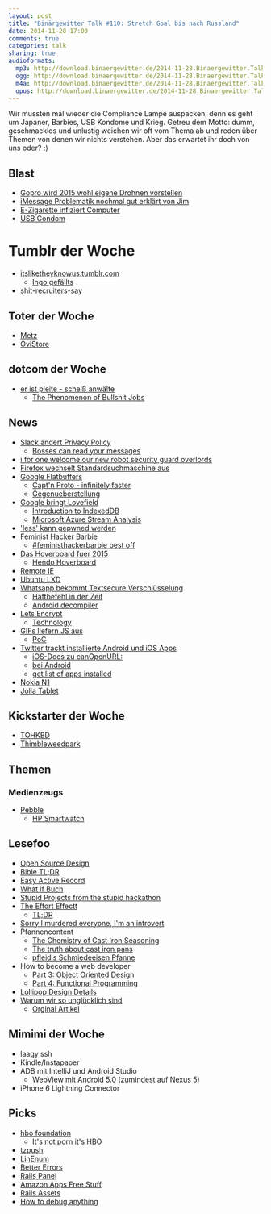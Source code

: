 ```yaml
---
layout: post
title: "Binärgewitter Talk #110: Stretch Goal bis nach Russland"
date: 2014-11-28 17:00
comments: true
categories: talk
sharing: true
audioformats:
  mp3: http://download.binaergewitter.de/2014-11-28.Binaergewitter.Talk.110.mp3
  ogg: http://download.binaergewitter.de/2014-11-28.Binaergewitter.Talk.110.ogg
  m4a: http://download.binaergewitter.de/2014-11-28.Binaergewitter.Talk.110.m4a
  opus: http://download.binaergewitter.de/2014-11-28.Binaergewitter.Talk.110.opus
---
```

Wir mussten mal wieder die Compliance Lampe auspacken, denn es geht um Japaner, Barbies, USB Kondome und Krieg. Getreu dem Motto: dumm, geschmacklos und unlustig weichen wir oft vom Thema ab und reden über Themen von denen wir nichts verstehen. Aber das erwartet ihr doch von uns oder? :) 

## Blast

- [Gopro wird 2015 wohl eigene Drohnen vorstellen]( http://www.theverge.com/2014/11/26/7294627/gopro-planning-to-launch-consumer-drones-2015 )
- [iMessage Problematik nochmal gut erklärt von Jim]( http://blog.binaergewitter.de/2014/11/14/binaergewitter-talk-number-109-abhoeren-made-in-germany#comment-1694538225 )
- [E-Zigarette infiziert Computer]( https://www.yahoo.com/tech/e-cigarette-from-china-infected-mans-computer-with-103466334849.html )
- [USB Condom]( http://www.ibtimes.co.uk/usb-condom-protects-your-device-infections-1462751 )

# Tumblr der Woche

- [itsliketheyknowus.tumblr.com](http://itsliketheyknowus.tumblr.com/ )
    * [Ingo gefällts]( http://itsliketheyknowus.tumblr.com/post/100281393894/oh-yeah-it-hooks-right-into-the-computer-i-just )
- [shit-recruiters-say](http://shit-recruiters-say.tumblr.com/ )

## Toter der Woche

- [Metz](http://www.heise.de/newsticker/meldung/TV-Hersteller-Metz-ist-pleite-2460671.html )
- [OviStore](http://www.heise.de/newsticker/meldung/Opera-uebernimmt-ehemaligen-Nokia-Store-2460057.html )

## dotcom der Woche

- [er ist pleite - scheiß anwälte]( http://www.heise.de/newsticker/meldung/Kim-Dotcom-Ich-bin-pleite-2465551.html )
    * [The Phenomenon of Bullshit Jobs]( http://strikemag.org/bullshit-jobs/ )

## News

- [Slack ändert Privacy Policy]( http://slackhq.com/post/103473448150/slacks-policy-update )
  * [Bosses can read your messages]( http://www.theverge.com/2014/11/24/7255199/slack-alters-privacy-policy-to-let-bosses-read-your-messages )
- [i for one welcome our new robot security guard overlords]( http://hardware.slashdot.org/story/14/11/21/1446230/microsoft-rolls-out-robot-security-guards )
- [Firefox wechselt Standardsuchmaschine aus]( http://www.heise.de/newsticker/meldung/Mozilla-Partnerschaft-mit-Yahoo-fuer-Default-Suchmaschine-in-Firefox-2460746.html )
- [Google Flatbuffers]( http://google.github.io/flatbuffers )
    * [Capt'n Proto - infinitely faster]( http://kentonv.github.io/capnproto/ )
    * [Gegenueberstellung]( http://kentonv.github.io/capnproto/news/2014-06-17-capnproto-flatbuffers-sbe.html )
- [Google bringt Lovefield]( https://github.com/google/lovefield )
    * [Introduction to IndexedDB]( http://www.codemag.com/Article/1411041 )
    * [Microsoft Azure Stream Analysis]( http://azure.microsoft.com/en-us/services/stream-analytics/ )
- ['less' kann gepwned werden]( http://seclists.org/fulldisclosure/2014/Nov/74 )
- [Feminist Hacker Barbie]( https://computer-engineer-barbie.herokuapp.com/ )
   * [#feministhackerbarbie best off]( http://boingboing.net/2014/11/21/meet-feminist-hacker-barbie-a.html )
- [Das Hoverboard fuer 2015]( http://www.gulli.com/news/25145-skater-tony-hawk-testet-erstes-hoverboard-2014-11-18 )
    * [Hendo Hoverboard]( http://www.hendohover.com/#/ )
- [Remote IE]( http://ralphwhitbeck.com/2014/11/03/microsoft-announces-remote-ie-run-ie-on-your-mac-almost-natively/ )
- [Ubuntu LXD]( http://www.ubuntu.com/cloud/tools/lxd )
- [Whatsapp bekommt Textsecure Verschlüsselung]( https://whispersystems.org/blog/whatsapp/ )
    * [Haftbefehl in der Zeit]( http://www.zeit.de/2014/49/haftbefehl-csu-wahlkampf-plakat )
    * [Android decompiler]( http://www.decompileandroid.com/ )
- [Lets Encrypt]( http://www.heise.de/newsticker/meldung/Let-s-Encrypt-Mozilla-und-die-EFF-mischen-den-CA-Markt-auf-2460155.html )
   - [Technology]( https://letsencrypt.org/howitworks/technology/ )
- [GIFs liefern JS aus]( http://iamajin.blogspot.in/2014/11/when-gifs-serve-javascript.html )
   * [PoC]( https://www.pissflaps.co.uk/POC/index.html )
- [Twitter trackt installierte Android und iOS Apps]( http://blogs.wsj.com/cmo/2014/11/26/twitter-is-tracking-users-installed-apps-for-ad-targeting/ )
    * [iOS-Docs zu canOpenURL:]( https://developer.apple.com/library/ios/documentation/UIKit/Reference/UIApplication_Class/#//apple_ref/occ/instm/UIApplication/canOpenURL: )
    * [bei Android]( https://gist.github.com/ranterle/e221fc854e193cc82edd )
    * [get list of apps installed]( http://stackoverflow.com/questions/2695746/how-to-get-a-list-of-installed-android-applications-and-pick-one-to-run )
- [Nokia N1](http://www.heise.de/newsticker/meldung/Es-ist-ein-Androide-Nokia-kuendigt-Tablet-N1-an-2459450.html )
- [Jolla Tablet](https://www.indiegogo.com/projects/jolla-tablet-world-s-first-crowdsourced-tablet )

## Kickstarter der Woche

* [TOHKBD](https://www.kickstarter.com/projects/2028347278/tohkbd-the-other-half-keyboard-for-your-jolla )
* [Thimbleweedpark](https://www.kickstarter.com/projects/thimbleweedpark/thimbleweed-park-a-new-classic-point-and-click-adv?ref=hero_thanks )

## Themen

### Medienzeugs

- [Pebble](https://getpebble.com/ )
    * [HP Smartwatch](http://www.gilt.com/sale/men/watches-8811/product/1085620220-michael-bastian-mb-chronowing-smartwatch-44mm )

## Lesefoo

- [Open Source Design]( http://una.github.io/open-source-design/ )
- [Bible TL;DR]( http://www.reddit.com/r/Christianity/comments/2mpv2r/the_stories_of_the_bible_in_tldr_form/ )
- [Easy Active Record]( http://easyactiverecord.com/ )
- [What if Buch]( http://amazon.de/dp/1848549571?tag=pfleidi-21 )
- [Stupid Projects from the stupid hackathon](http://lav.io/2014/11/stupid-projects-from-the-stupid-hackathon/ )
- [The Effort Effectt]( https://alumni.stanford.edu/get/page/magazine/article/?article_id=32124 )
    * [TL;DR]( https://twitter.com/thereaIbanksy/status/534153433344118784 )
- [Sorry I murdered everyone, I'm an introvert]( http://the-toast.net/2014/11/10/sorry-murdered-everyone-im-introvert/ )
- Pfannencontent
    * [The Chemistry of Cast Iron Seasoning]( http://sherylcanter.com/wordpress/2010/01/a-science-based-technique-for-seasoning-cast-iron/ )
    * [The truth about cast iron pans]( http://www.seriouseats.com/2014/11/the-truth-about-cast-iron.html )
    * [pfleidis Schmiedeeisen Pfanne]( http://amazon.de/dp/B00462QP1G?tag=pfleidi-21 )
- How to become a web developer
    * [Part 3: Object Oriented Design]( http://aestheticio.com/become-web-developer-part-3-object-oriented-design/ )
    * [Part 4: Functional Programming]( http://aestheticio.com/become-web-developer-part-4-functional-programming/ )
- [Lollipop Design Details]( http://blog.brianlovin.com/design-details-android-lollipop/ )
- [Warum wir so unglücklich sind]( http://www.welt.de/icon/article133276638/Warum-die-Generation-Y-so-ungluecklich-ist.html )
    * [Orginal Artikel]( http://waitbutwhy.com/2013/09/why-generation-y-yuppies-are-unhappy.html )

## Mimimi der Woche

- laagy ssh
- Kindle/Instapaper
- ADB mit IntelliJ und Android Studio
  * WebView mit Android 5.0 (zumindest auf Nexus 5)
- iPhone 6 Lightning Connector

## Picks

- [hbo foundation](http://www.robots-and-dragons.de/artikel/13845-hbo-adaptiert-isaac-asimovs-sf-zyklus-foundation )
    * [It's not porn it's HBO]( https://www.youtube.com/watch?v=EUBiOOx0Pxw )
- [tzpush](https://addons.mozilla.org/de/seamonkey/addon/tzpush/ )
- [LinEnum]( https://github.com/rebootuser/LinEnum )
- [Better Errors]( https://github.com/charliesome/better_errors )
- [Rails Panel]( https://github.com/dejan/rails_panel )
- [Amazon Apps Free Stuff]( http://www.amazon.de/b/?_encoding=UTF8&camp=1638&creative=19454&linkCode=ur2&node=5412184031&tag=krebsco-21&linkId=25GZM4VW5ZJBSYJE )
- [Rails Assets]( https://rails-assets.org/ )
- [How to debug anything]( http://confreaks.com/videos/3451-goruco-how-to-debug-anything )


